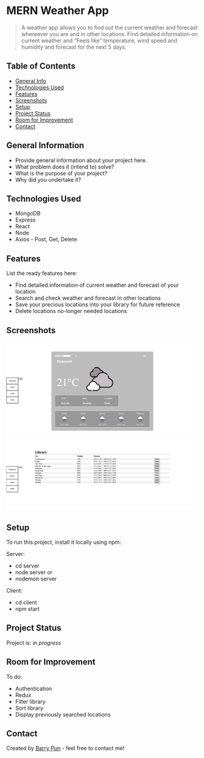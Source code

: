 # MERN Weather App
> A weather app allows you to find out the current weather and forecast whereever you are and in other locations. Find detailed information on current weather and “Feels like” temperature, wind speed and humidity and forecast for the next 5 days. 


## Table of Contents
* [General Info](#general-information)
* [Technologies Used](#technologies-used)
* [Features](#features)
* [Screenshots](#screenshots)
* [Setup](#setup)
* [Project Status](#project-status)
* [Room for Improvement](#room-for-improvement)
* [Contact](#contact)


## General Information
- Provide general information about your project here.
- What problem does it (intend to) solve?
- What is the purpose of your project?
- Why did you undertake it?


## Technologies Used
- MongoDB
- Express
- React
- Node
- Axios - Post, Get, Delete


## Features
List the ready features here:
- Find detailed information of current weather and forecast of your location
- Search and check weather and forecast in other locations
- Save your precious locations into your library for future reference
- Delete locations no-longer needed locations


## Screenshots
![Example screenshot: Search](./client/src/components/assets/readme-images/weather-app-search.png)
![Example screenshot: Library](./client/src/components/assets/readme-images/weather-app-library.png)


## Setup
To run this project, install it locally using npm:

Server: 
  - cd server
  - node server 
  or 
  - nodemon server

 Client: 
  - cd client
  - npm start


## Project Status
Project is: _in progress_ 


## Room for Improvement

To do:
- Authentication
- Redux
- Filter library
- Sort library
- Display previously searched locations

## Contact
Created by [Barry Pun](bpun1p@gmail.com) - feel free to contact me!
